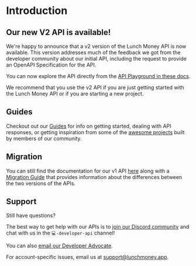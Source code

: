 # Introduction

## Our new V2 API is available!

We're happy to announce that a v2 version of the Lunch Money API is now available.   This version addresses much of the feedback we got from the developer community about our initial API, including the request to provide an OpenAPI Specification for the API.

You can now explore the API directly from the [API Playground in these docs](../lunch-money-api-v2-reference#description/overview).

We recommend that you use the v2 API if you are just getting started with the Lunch Money API or if you are starting a new project.

## Guides

Checkout out our [Guides](./guides/getting-started) for info on getting started, dealing with API responses, or getting inspiration from some of the [awesome projects](https://github.com/lunch-money/awesome-lunchmoney/tree/main) built by members of our community.

## Migration

You can still find the documentation for our v1 API [here](./legacy-apis/api-v1-reference/assets) along with a [Migration Guide](./legacy-apis/migrating-from-api-v1-to-v2) that provides information about the differences between the two versions of the APIs.

## Support

Still have questions?

The best way to get help with our APIs is to [join our Discord community](https://discord.gg/vSz6jjZuj8) and chat with us in the `💻-developer-api` channel! 

You can also [email our Developer Advocate](mailto:jp@lunchmoney.app).

For account-specific issues, email us at [support@lunchmoney.app](mailto:support@lunchmoney.app).





